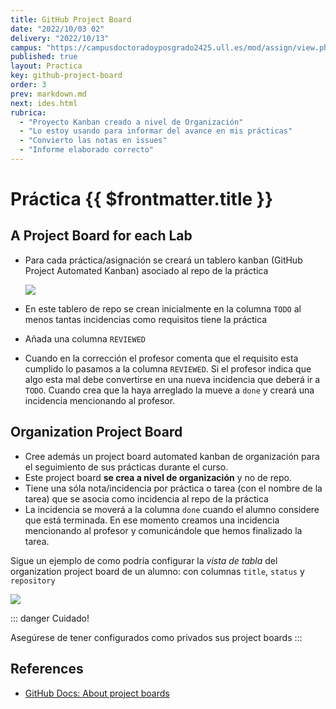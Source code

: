 ```yaml
---
title: GitHub Project Board
date: "2022/10/03 02"
delivery: "2022/10/13"
campus: "https://campusdoctoradoyposgrado2425.ull.es/mod/assign/view.php?id=10740"
published: true
layout: Practica
key: github-project-board
order: 3
prev: markdown.md
next: ides.html
rubrica:
  - "Proyecto Kanban creado a nivel de Organización"
  - "Lo estoy usando para informar del avance en mis prácticas"
  - "Convierto las notas en issues"
  - "Informe elaborado correcto"
---
```


# Práctica {{ $frontmatter.title }}

## A Project Board for each Lab

* Para cada práctica/asignación se creará un tablero kanban (GitHub Project Automated Kanban) asociado al repo de la práctica

  ![](/images/github-project-board-example.png)
* En este tablero de repo se crean inicialmente en la columna `TODO` al menos tantas incidencias como requisitos tiene la práctica
* Añada una columna `REVIEWED`
* Cuando en la corrección el profesor comenta que el requisito  esta cumplido lo pasamos a la columna `REVIEWED`. Si el profesor indica que algo esta mal debe convertirse en una nueva incidencia que deberá ir a `TODO`.  Cuando crea que la haya arreglado la mueve a `done` y creará una incidencia mencionando al profesor. 

## Organization Project Board

* Cree además un project board automated kanban de organización para el seguimiento de sus prácticas durante el curso.
* Este project board **se crea a nivel de organización** y no de repo.
* Tiene una sóla nota/incidencia por práctica o tarea (con el nombre de la tarea) que se asocia como incidencia al repo de la práctica
* La incidencia se moverá a la columna `done` cuando el alumno considere que está terminada. En ese momento creamos una incidencia mencionando al profesor y comunicándole que hemos finalizado la tarea. 

Sigue un ejemplo de como podría configurar la *vista de tabla* del organization project board de un alumno: con columnas `title`, `status` y `repository`

![](/images/organization-project-board-beta.png)

::: danger Cuidado!

Asegúrese de tener configurados como privados sus project boards
:::

## References

* [GitHub Docs: About project boards](https://docs.github.com/en/github/managing-your-work-on-github/about-project-boards)


